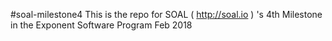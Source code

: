 #soal-milestone4
This is the repo for SOAL ( http://soal.io ) 's 4th Milestone in the Exponent Software Program Feb 2018

